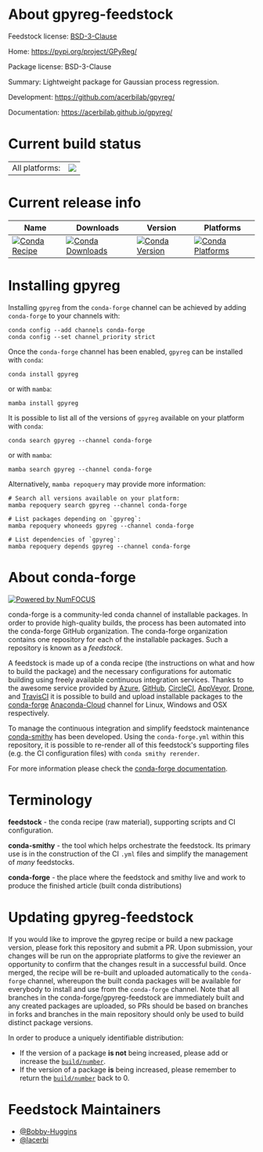About gpyreg-feedstock
======================

Feedstock license: [BSD-3-Clause](https://github.com/conda-forge/gpyreg-feedstock/blob/main/LICENSE.txt)

Home: https://pypi.org/project/GPyReg/

Package license: BSD-3-Clause

Summary: Lightweight package for Gaussian process regression.

Development: https://github.com/acerbilab/gpyreg/

Documentation: https://acerbilab.github.io/gpyreg/

Current build status
====================


<table><tr><td>All platforms:</td>
    <td>
      <a href="https://dev.azure.com/conda-forge/feedstock-builds/_build/latest?definitionId=18255&branchName=main">
        <img src="https://dev.azure.com/conda-forge/feedstock-builds/_apis/build/status/gpyreg-feedstock?branchName=main">
      </a>
    </td>
  </tr>
</table>

Current release info
====================

| Name | Downloads | Version | Platforms |
| --- | --- | --- | --- |
| [![Conda Recipe](https://img.shields.io/badge/recipe-gpyreg-green.svg)](https://anaconda.org/conda-forge/gpyreg) | [![Conda Downloads](https://img.shields.io/conda/dn/conda-forge/gpyreg.svg)](https://anaconda.org/conda-forge/gpyreg) | [![Conda Version](https://img.shields.io/conda/vn/conda-forge/gpyreg.svg)](https://anaconda.org/conda-forge/gpyreg) | [![Conda Platforms](https://img.shields.io/conda/pn/conda-forge/gpyreg.svg)](https://anaconda.org/conda-forge/gpyreg) |

Installing gpyreg
=================

Installing `gpyreg` from the `conda-forge` channel can be achieved by adding `conda-forge` to your channels with:

```
conda config --add channels conda-forge
conda config --set channel_priority strict
```

Once the `conda-forge` channel has been enabled, `gpyreg` can be installed with `conda`:

```
conda install gpyreg
```

or with `mamba`:

```
mamba install gpyreg
```

It is possible to list all of the versions of `gpyreg` available on your platform with `conda`:

```
conda search gpyreg --channel conda-forge
```

or with `mamba`:

```
mamba search gpyreg --channel conda-forge
```

Alternatively, `mamba repoquery` may provide more information:

```
# Search all versions available on your platform:
mamba repoquery search gpyreg --channel conda-forge

# List packages depending on `gpyreg`:
mamba repoquery whoneeds gpyreg --channel conda-forge

# List dependencies of `gpyreg`:
mamba repoquery depends gpyreg --channel conda-forge
```


About conda-forge
=================

[![Powered by
NumFOCUS](https://img.shields.io/badge/powered%20by-NumFOCUS-orange.svg?style=flat&colorA=E1523D&colorB=007D8A)](https://numfocus.org)

conda-forge is a community-led conda channel of installable packages.
In order to provide high-quality builds, the process has been automated into the
conda-forge GitHub organization. The conda-forge organization contains one repository
for each of the installable packages. Such a repository is known as a *feedstock*.

A feedstock is made up of a conda recipe (the instructions on what and how to build
the package) and the necessary configurations for automatic building using freely
available continuous integration services. Thanks to the awesome service provided by
[Azure](https://azure.microsoft.com/en-us/services/devops/), [GitHub](https://github.com/),
[CircleCI](https://circleci.com/), [AppVeyor](https://www.appveyor.com/),
[Drone](https://cloud.drone.io/welcome), and [TravisCI](https://travis-ci.com/)
it is possible to build and upload installable packages to the
[conda-forge](https://anaconda.org/conda-forge) [Anaconda-Cloud](https://anaconda.org/)
channel for Linux, Windows and OSX respectively.

To manage the continuous integration and simplify feedstock maintenance
[conda-smithy](https://github.com/conda-forge/conda-smithy) has been developed.
Using the ``conda-forge.yml`` within this repository, it is possible to re-render all of
this feedstock's supporting files (e.g. the CI configuration files) with ``conda smithy rerender``.

For more information please check the [conda-forge documentation](https://conda-forge.org/docs/).

Terminology
===========

**feedstock** - the conda recipe (raw material), supporting scripts and CI configuration.

**conda-smithy** - the tool which helps orchestrate the feedstock.
                   Its primary use is in the construction of the CI ``.yml`` files
                   and simplify the management of *many* feedstocks.

**conda-forge** - the place where the feedstock and smithy live and work to
                  produce the finished article (built conda distributions)


Updating gpyreg-feedstock
=========================

If you would like to improve the gpyreg recipe or build a new
package version, please fork this repository and submit a PR. Upon submission,
your changes will be run on the appropriate platforms to give the reviewer an
opportunity to confirm that the changes result in a successful build. Once
merged, the recipe will be re-built and uploaded automatically to the
`conda-forge` channel, whereupon the built conda packages will be available for
everybody to install and use from the `conda-forge` channel.
Note that all branches in the conda-forge/gpyreg-feedstock are
immediately built and any created packages are uploaded, so PRs should be based
on branches in forks and branches in the main repository should only be used to
build distinct package versions.

In order to produce a uniquely identifiable distribution:
 * If the version of a package **is not** being increased, please add or increase
   the [``build/number``](https://docs.conda.io/projects/conda-build/en/latest/resources/define-metadata.html#build-number-and-string).
 * If the version of a package **is** being increased, please remember to return
   the [``build/number``](https://docs.conda.io/projects/conda-build/en/latest/resources/define-metadata.html#build-number-and-string)
   back to 0.

Feedstock Maintainers
=====================

* [@Bobby-Huggins](https://github.com/Bobby-Huggins/)
* [@lacerbi](https://github.com/lacerbi/)


<!-- dummy commit to enable rerendering -->

